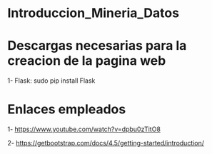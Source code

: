 # Introduccion_Mineria_Datos

# Descargas necesarias para la creacion de la pagina web

1- Flask: sudo pip install Flask

# Enlaces empleados

1- https://www.youtube.com/watch?v=dpbu0zTitO8

2- https://getbootstrap.com/docs/4.5/getting-started/introduction/